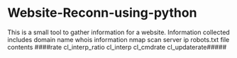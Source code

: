 # Website-Reconn-using-python

This is a small tool to gather information for a website. Information collected includes
    domain name
    whois information
    nmap scan
    server ip
    robots.txt file contents
####rate cl_interp_ratio cl_interp cl_cmdrate cl_updaterate#####
